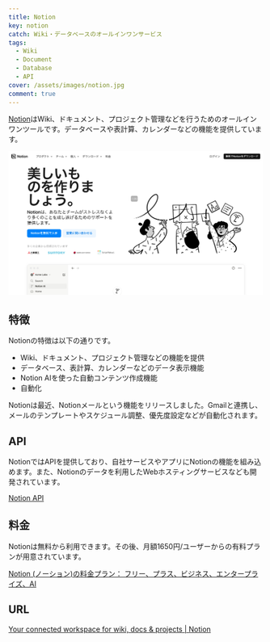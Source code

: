 ```yaml
---
title: Notion
key: notion
catch: Wiki・データベースのオールインワンサービス
tags:
  - Wiki
  - Document
  - Database
  - API
cover: /assets/images/notion.jpg
comment: true
---
```


[Notion](https://www.notion.so/)はWiki、ドキュメント、プロジェクト管理などを行うためのオールインワンツールです。データベースや表計算、カレンダーなどの機能を提供しています。

[![NotionのWebサイト](/assets/images/notion.jpg)](https://www.notion.so/)

<!--more-->

## 特徴

Notionの特徴は以下の通りです。

- Wiki、ドキュメント、プロジェクト管理などの機能を提供
- データベース、表計算、カレンダーなどのデータ表示機能
- Notion AIを使った自動コンテンツ作成機能
- 自動化

Notionは最近、Notionメールという機能をリリースしました。Gmailと連携し、メールのテンプレートやスケジュール調整、優先度設定などが自動化されます。

## API

NotionではAPIを提供しており、自社サービスやアプリにNotionの機能を組み込めます。また、Notionのデータを利用したWebホスティングサービスなども開発されています。

[Notion API](https://developers.notion.com/)

## 料金

Notionは無料から利用できます。その後、月額1650円/ユーザーからの有料プランが用意されています。

[Notion \(ノーション\)の料金プラン： フリー、プラス、ビジネス、エンタープライズ、AI](https://www.notion.so/ja/pricing)

## URL

[Your connected workspace for wiki, docs & projects \| Notion](https://www.notion.so/)
